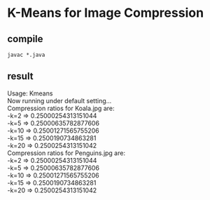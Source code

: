 # K-Means for Image Compression

## compile
`javac *.java`

## result
Usage: Kmeans <input-image> <k> <output-image><br>
Now running under default setting...<br>
Compression ratios for Koala.jpg are:<br>
-k=2 => 0.25000254313151044<br>
-k=5 => 0.25000635782877606<br>
-k=10 => 0.25001271565755206<br>
-k=15 => 0.2500190734863281<br>
-k=20 => 0.2500254313151042<br>
Compression ratios for Penguins.jpg are:<br>
-k=2 => 0.25000254313151044<br>
-k=5 => 0.25000635782877606<br>
-k=10 => 0.25001271565755206<br>
-k=15 => 0.2500190734863281<br>
-k=20 => 0.2500254313151042<br>

